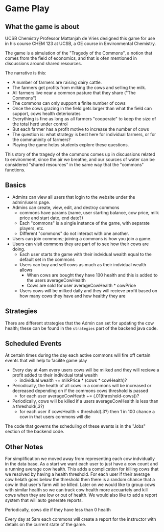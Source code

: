 # Game Play

## What the game is about

UCSB Chemistry Professor Mattanjah de Vries designed this game for use in his course CHEM 123 at UCSB, a GE course in Environmental Chemistry.

The game is a simulation of the "Tragedy of the Commons", a notion that comes from the field of economics, and that is ofen mentioned in discussions around shared resources.  

The narrative is this:

* A number of farmers are raising dairy cattle.
* The farmers get profits from milking the cows and selling the milk.
* All farmers live near a common pasture that they share ("The Commons")
* The commons can only support a finite number of cows
* Once the cows grazing in the field gets larger than what the field can support, cows health deteriorates
* Everything is fine as long as all farmers "cooperate" to keep the size of the total herd under control
* But each farmer has a profit motive to increase the number of cows
* The question is: what strategy is best here for  individual farmers, or for the communinity of farmers?
* Playing the game helps students explore these questions.
  
This story of the tragedy of the commons comes up in discussions related to environment, since the air we breathe, and our sources of water can be considered "shared resources" in the same way that the "commons" functions.



## Basics
- Admins can view all users that login to the website under the admin/users page. 
- Admins can create, view, edit, and destroy commons
    - commons have params (name, user starting balance, cow price, milk price and start date, end date?)
    - Each "commons" is a single instance of the game, with separate players, etc.
    - Different "commons" do not interact with one another.
- Users can join commons; joining a commons is how you join a game.
- Users can visit commons they are part of to see how their cows are doing.
    - Each user starts the game with their indvidual wealth equal to the default set in the commons
    - Users can buy and sell cows as much as their indvidual wealth allows
        - When cows are bought they have 100 health and this is added to the users averageCowHealth
        - Cows are sold for user averageCowHealth * cowPrice
    - Users cows will be milked daily and they will recieve profit based on how many cows they have and how healthy they are

## Strategies

There are different strategies that the Admin can set for updating the cow health; these can be found in the `strategies` part of the backend java code.

## Scheduled Events

At certain times during the day each active commons will fire off certain events that will help to facilite game play

* Every day at 4am every users cows will be milked and they will recieve a profit added to their individual total wealth
  - individual wealth += milkPrice * (cows * cowHealth)?
* Periodically, the health of all cows in a commons will be increased or decreased depending on if the commons cows threshold is passed
  - for each user averageCowHeath += (.01(threshold-cows))?
* Periodically, cows will be killed if a users averageCowHealth is less than a threshold(.3?) 
  - for each user if cowsHealth < threshold(.3?) then 1 in 100 chance a cow in that users commons will die

The code that governs the scheduling of these events is in the "Jobs" section of the backend code.

## Other Notes

For simplification we moved away from representing each cow indvidually in the data base. As a start we want each user to just have a cow count and a running average cow health. This adds a complication for killing cows that we resolved by having a health threshold. For each user if their average cow helath goes below the threshold then there is a random chance that a cow in that user's farm will be killed. Later on we would like to group cows with similar health so we can track cow health more accuartely and kill cows when they are low or out of health. We would also like to add a report system that will auto generate reports. 

Periodically, cows die if they have less than 0 health

Every day at 5am each commons will create a report for the instructor with details on the current state of the game.
